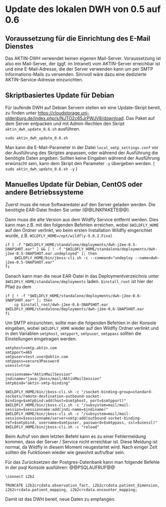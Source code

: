 Update des lokalen DWH von 0.5 auf 0.6
======================================

Voraussetzung für die Einrichtung des E-Mail Dienstes
-----------------------------------------------------
Das AKTIN-DWH verwendet keinen eigenen Mail-Server. Voraussetzung ist also ein Mail-Server, der (ggf. im Intranet) vom AKTIN-Server erreichbar ist und eine E-Mail-Adresse, die der Server verwenden kann um per SMTP Informations-Mails zu versenden. Sinnvoll wäre dazu eine dedizierte AKTIN-Service-Adresse einzurichten.


Skriptbasiertes Update für Debian
---------------------------------
Für laufende DWH auf Debian Servern stellen wir eine Update-Skript bereit, zu finden unter https://cloudstorage.uni-oldenburg.de/index.php/s/NJTO2c65JrPWJV8/download. Das Paket auf dem Server entpacken und mit Admin-Rechten den Skript `aktin_dwh_update_0.6.sh` ausführen. 
```
sudo aktin_dwh_update_0.6.sh
```
Man kann die E-Mail-Parameter in der Datei `local_smtp_settings.conf` vor der Ausführung des Skriptes anpassen, oder während der Ausführung die benötigte Daten angeben. Sollten keine Eingaben während der Ausführung erwünscht sein, kann dem Skript den Parameter `-y` übergeben werden. ( `sudo aktin_dwh_update_0.6.sh -y` )


Manuelles Update für Debian, CentOS oder andere Betriebssysteme
---------------------------------------------------------------
Zuerst muss die neue Softwaredatei auf den Server geladen werden. Die benötigte EAR-Datei finden Sie unter (@@LINKPAKETE@@). 

Dann muss die alte Version aus dem Wildfly Service entfernt werden. Dies kann man z.B. mit den folgenden Befehlen erreichen, wobei `$WILDFLY_HOME` auf den Ordner verlinkt, wo beim ersten Installation Wildfly eingerichtet wurde, z.B. `WILDFLY_HOME=/opt/wildfly-9.0.2.Final`
```
if [ -f "$WILDFLY_HOME/standalone/deployments/dwh-j2ee-0.5-SNAPSHOT.ear" ] && [ ! -f "$WILDFLY_HOME/standalone/deployments/dwh-j2ee-0.5-SNAPSHOT.ear.undeployed" ]; then 
	$WILDFLY_HOME/bin/jboss-cli.sh -c --command="undeploy --name=dwh-j2ee-0.5-SNAPSHOT.ear"
fi
```

Danach kann man die neue EAR-Datei in das Deploymentverzeichnis unter `$WILDFLY_HOME/standalone/deployments` laden. `$install_root` ist hier der Pfad zu dem 
```
if [ ! -f "$WILDFLY_HOME/standalone/deployments/dwh-j2ee-0.6-SNAPSHOT.ear" ]; then 
	cp $install_root/dwh-j2ee-0.6-SNAPSHOT.ear $WILDFLY_HOME/standalone/deployments/dwh-j2ee-0.6-SNAPSHOT.ear
fi
```

Um SMTP einzurichten, sollte man die folgenden Befehlen in der Konsole eingeben, wobei `$WILDFLY_HOME` wieder auf den Wildfly Ordner verlinkt und in den Variablen `smtphost`, `smtpport`, `smtpuser`, `smtppass` sollten die Einstellungen eingetragen werden. 
```
smtphost=smtp.aktin.com
smtpport=465
smtpuser=test.user@aktin.com
smtppass=secure3Password
usessl=true

sessionname="AktinMailSession"
jndiname="java:jboss/mail/AktinMailSession"
smtpbind="aktin-smtp-binding"

$WILDFLY_HOME/bin/jboss-cli.sh -c "/socket-binding-group=standard-sockets/remote-destination-outbound-socket-binding=$smtpbind:add(host=$smtphost, port=$smtpport)"
$WILDFLY_HOME/bin/jboss-cli.sh -c "/subsystem=mail/mail-session=$sessionname:add(jndi-name=$jndiname)"
$WILDFLY_HOME/bin/jboss-cli.sh -c "/subsystem=mail/mail-session=$sessionname/server=smtp:add(outbound-socket-binding-ref=$smtpbind, username=$smtpuser, password=$smtppass, ssl=$usessl)"
$WILDFLY_HOME/bin/jboss-cli.sh -c "reload"
```
Beim Aufruf von dem letzten Befehl kann es zu einer Fehlermeldung kommen, dass der Server / Service nicht erreichbar ist. Diese Meldung ist normal, da Wildfly in diesem Moment neugestartet wird. Nach einiger Zeit sollten die Funktionen wieder wie gewohnt aufrufbar sein. 

Für das Zurücksetzen der Postgres-Datenbank kann man folgende Befehle in der psql Konsole ausführen: @@PSQLAUFRUF@@
```
\connect i2b2

TRUNCATE i2b2crcdata.observation_fact, i2b2crcdata.patient_dimension, i2b2crcdata.patient_mapping, i2b2crcdata.encounter_mapping;
```

Damit ist das DWH bereit, neue Daten zu empfangen.
